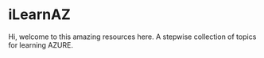 # iLearnAZ
Hi, welcome to this amazing resources here. A stepwise collection of topics for learning AZURE.
